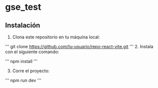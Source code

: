 # gse_test

## Instalación

1. Clona este repositorio en tu máquina local:

 '''
 git clone https://github.com/tu-usuario/repo-react-vite.git
 '''
2. Instala con el siguiente comando:

'''
npm install
'''

3. Corre el proyecto:

'''
npm run dev
'''
